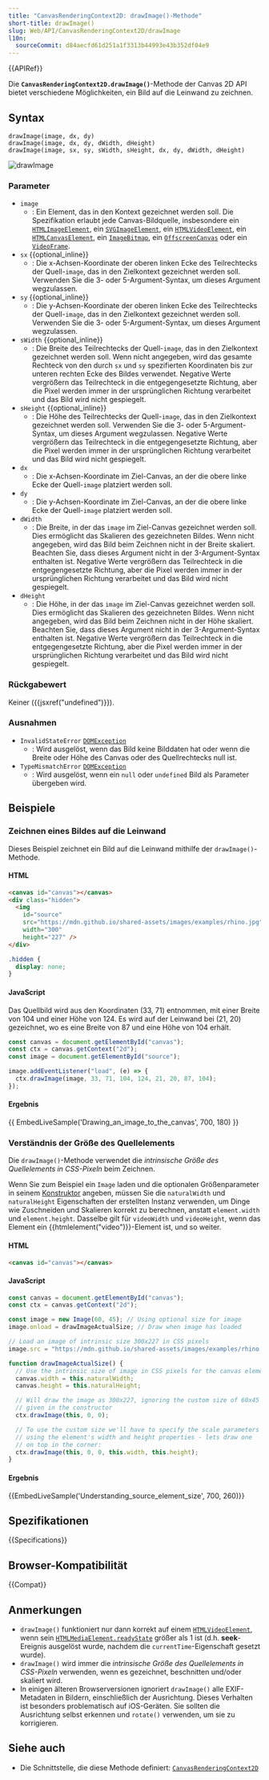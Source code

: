 ```yaml
---
title: "CanvasRenderingContext2D: drawImage()-Methode"
short-title: drawImage()
slug: Web/API/CanvasRenderingContext2D/drawImage
l10n:
  sourceCommit: d84aecfd61d251a1f3313b44993e43b352df04e9
---
```


{{APIRef}}

Die **`CanvasRenderingContext2D.drawImage()`**-Methode der Canvas 2D API bietet verschiedene Möglichkeiten, ein Bild auf die Leinwand zu zeichnen.

## Syntax

```js-nolint
drawImage(image, dx, dy)
drawImage(image, dx, dy, dWidth, dHeight)
drawImage(image, sx, sy, sWidth, sHeight, dx, dy, dWidth, dHeight)
```

![drawImage](canvas_drawimage.jpg)

### Parameter

- `image`
  - : Ein Element, das in den Kontext gezeichnet werden soll. Die Spezifikation erlaubt jede Canvas-Bildquelle, insbesondere ein [`HTMLImageElement`](/de/docs/Web/API/HTMLImageElement), ein [`SVGImageElement`](/de/docs/Web/API/SVGImageElement), ein [`HTMLVideoElement`](/de/docs/Web/API/HTMLVideoElement), ein [`HTMLCanvasElement`](/de/docs/Web/API/HTMLCanvasElement), ein [`ImageBitmap`](/de/docs/Web/API/ImageBitmap), ein [`OffscreenCanvas`](/de/docs/Web/API/OffscreenCanvas) oder ein [`VideoFrame`](/de/docs/Web/API/VideoFrame).
- `sx` {{optional_inline}}
  - : Die x-Achsen-Koordinate der oberen linken Ecke des Teilrechtecks der Quell-`image`, das in den Zielkontext gezeichnet werden soll. Verwenden Sie die 3- oder 5-Argument-Syntax, um dieses Argument wegzulassen.
- `sy` {{optional_inline}}
  - : Die y-Achsen-Koordinate der oberen linken Ecke des Teilrechtecks der Quell-`image`, das in den Zielkontext gezeichnet werden soll. Verwenden Sie die 3- oder 5-Argument-Syntax, um dieses Argument wegzulassen.
- `sWidth` {{optional_inline}}
  - : Die Breite des Teilrechtecks der Quell-`image`, das in den Zielkontext gezeichnet werden soll. Wenn nicht angegeben, wird das gesamte Rechteck von den durch `sx` und `sy` spezifierten Koordinaten bis zur unteren rechten Ecke des Bildes verwendet. Negative Werte vergrößern das Teilrechteck in die entgegengesetzte Richtung, aber die Pixel werden immer in der ursprünglichen Richtung verarbeitet und das Bild wird nicht gespiegelt.
- `sHeight` {{optional_inline}}
  - : Die Höhe des Teilrechtecks der Quell-`image`, das in den Zielkontext gezeichnet werden soll. Verwenden Sie die 3- oder 5-Argument-Syntax, um dieses Argument wegzulassen. Negative Werte vergrößern das Teilrechteck in die entgegengesetzte Richtung, aber die Pixel werden immer in der ursprünglichen Richtung verarbeitet und das Bild wird nicht gespiegelt.
- `dx`
  - : Die x-Achsen-Koordinate im Ziel-Canvas, an der die obere linke Ecke der Quell-`image` platziert werden soll.
- `dy`
  - : Die y-Achsen-Koordinate im Ziel-Canvas, an der die obere linke Ecke der Quell-`image` platziert werden soll.
- `dWidth`
  - : Die Breite, in der das `image` im Ziel-Canvas gezeichnet werden soll. Dies ermöglicht das Skalieren des gezeichneten Bildes. Wenn nicht angegeben, wird das Bild beim Zeichnen nicht in der Breite skaliert. Beachten Sie, dass dieses Argument nicht in der 3-Argument-Syntax enthalten ist. Negative Werte vergrößern das Teilrechteck in die entgegengesetzte Richtung, aber die Pixel werden immer in der ursprünglichen Richtung verarbeitet und das Bild wird nicht gespiegelt.
- `dHeight`
  - : Die Höhe, in der das `image` im Ziel-Canvas gezeichnet werden soll. Dies ermöglicht das Skalieren des gezeichneten Bildes. Wenn nicht angegeben, wird das Bild beim Zeichnen nicht in der Höhe skaliert. Beachten Sie, dass dieses Argument nicht in der 3-Argument-Syntax enthalten ist. Negative Werte vergrößern das Teilrechteck in die entgegengesetzte Richtung, aber die Pixel werden immer in der ursprünglichen Richtung verarbeitet und das Bild wird nicht gespiegelt.

### Rückgabewert

Keiner ({{jsxref("undefined")}}).

### Ausnahmen

- `InvalidStateError` [`DOMException`](/de/docs/Web/API/DOMException)
  - : Wird ausgelöst, wenn das Bild keine Bilddaten hat oder wenn die Breite oder Höhe des Canvas oder des Quellrechtecks null ist.
- `TypeMismatchError` [`DOMException`](/de/docs/Web/API/DOMException)
  - : Wird ausgelöst, wenn ein `null` oder `undefined` Bild als Parameter übergeben wird.

## Beispiele

### Zeichnen eines Bildes auf die Leinwand

Dieses Beispiel zeichnet ein Bild auf die Leinwand mithilfe der `drawImage()`-Methode.

#### HTML

```html
<canvas id="canvas"></canvas>
<div class="hidden">
  <img
    id="source"
    src="https://mdn.github.io/shared-assets/images/examples/rhino.jpg"
    width="300"
    height="227" />
</div>
```

```css hidden
.hidden {
  display: none;
}
```

#### JavaScript

Das Quellbild wird aus den Koordinaten (33, 71) entnommen, mit einer Breite von 104 und einer Höhe von 124. Es wird auf der Leinwand bei (21, 20) gezeichnet, wo es eine Breite von 87 und eine Höhe von 104 erhält.

```js
const canvas = document.getElementById("canvas");
const ctx = canvas.getContext("2d");
const image = document.getElementById("source");

image.addEventListener("load", (e) => {
  ctx.drawImage(image, 33, 71, 104, 124, 21, 20, 87, 104);
});
```

#### Ergebnis

{{ EmbedLiveSample('Drawing_an_image_to_the_canvas', 700, 180) }}

### Verständnis der Größe des Quellelements

Die `drawImage()`-Methode verwendet die _intrinsische Größe des Quellelements in CSS-Pixeln_ beim Zeichnen.

Wenn Sie zum Beispiel ein `Image` laden und die optionalen Größenparameter in seinem [Konstruktor](/de/docs/Web/API/HTMLImageElement/Image) angeben, müssen Sie die `naturalWidth` und `naturalHeight` Eigenschaften der erstellten Instanz verwenden, um Dinge wie Zuschneiden und Skalieren korrekt zu berechnen, anstatt `element.width` und `element.height`. Dasselbe gilt für `videoWidth` und `videoHeight`, wenn das Element ein {{htmlelement("video")}}-Element ist, und so weiter.

#### HTML

```html
<canvas id="canvas"></canvas>
```

#### JavaScript

```js
const canvas = document.getElementById("canvas");
const ctx = canvas.getContext("2d");

const image = new Image(60, 45); // Using optional size for image
image.onload = drawImageActualSize; // Draw when image has loaded

// Load an image of intrinsic size 300x227 in CSS pixels
image.src = "https://mdn.github.io/shared-assets/images/examples/rhino.jpg";

function drawImageActualSize() {
  // Use the intrinsic size of image in CSS pixels for the canvas element
  canvas.width = this.naturalWidth;
  canvas.height = this.naturalHeight;

  // Will draw the image as 300x227, ignoring the custom size of 60x45
  // given in the constructor
  ctx.drawImage(this, 0, 0);

  // To use the custom size we'll have to specify the scale parameters
  // using the element's width and height properties - lets draw one
  // on top in the corner:
  ctx.drawImage(this, 0, 0, this.width, this.height);
}
```

#### Ergebnis

{{EmbedLiveSample('Understanding_source_element_size', 700, 260)}}

## Spezifikationen

{{Specifications}}

## Browser-Kompatibilität

{{Compat}}

## Anmerkungen

- `drawImage()` funktioniert nur dann korrekt auf einem [`HTMLVideoElement`](/de/docs/Web/API/HTMLVideoElement), wenn sein [`HTMLMediaElement.readyState`](/de/docs/Web/API/HTMLMediaElement/readyState) größer als 1 ist (d.h. **seek**-Ereignis ausgelöst wurde, nachdem die `currentTime`-Eigenschaft gesetzt wurde).
- `drawImage()` wird immer die _intrinsische Größe des Quellelements in CSS-Pixeln_ verwenden, wenn es gezeichnet, beschnitten und/oder skaliert wird.
- In einigen älteren Browserversionen ignoriert `drawImage()` alle EXIF-Metadaten in Bildern, einschließlich der Ausrichtung. Dieses Verhalten ist besonders problematisch auf iOS-Geräten. Sie sollten die Ausrichtung selbst erkennen und `rotate()` verwenden, um sie zu korrigieren.

## Siehe auch

- Die Schnittstelle, die diese Methode definiert: [`CanvasRenderingContext2D`](/de/docs/Web/API/CanvasRenderingContext2D)

